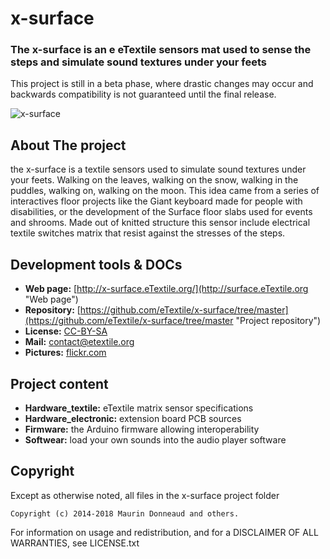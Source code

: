 # x-surface
### The x-surface is an e eTextile sensors mat used to sense the steps and simulate sound textures under your feets
This project is still in a beta phase, where drastic changes may occur and backwards compatibility is not guaranteed until the final release.

![x-surface](https://live.staticflickr.com/5722/30780469262_e84a58a8a9_z_d.jpg)

## About The project
the x-surface is a textile sensors used to simulate sound textures under your feets.
Walking on the leaves, walking on the snow, walking in the puddles, walking on, walking on the moon.
This idea came from a series of interactives floor projects like the Giant keyboard made for people with disabilities, or the development of the Surface floor slabs used for events and shrooms. Made out of knitted structure this sensor include electrical textile switches matrix that resist against the stresses of the steps.

## Development tools & DOCs
* **Web page:** [http://x-surface.eTextile.org/](http://surface.eTextile.org "Web page")
* **Repository:** [https://github.com/eTextile/x-surface/tree/master](https://github.com/eTextile/x-surface/tree/master "Project repository")
* **License:** [CC-BY-SA](https://github.com/eTextile/x-surface/tree/Blob/LICENSE "E256 Matrix license")
* **Mail:** [contact@etextile.org](mailto:contact@etextile.org "eMail")
* **Pictures:** [flickr.com](https://www.flickr.com/photos/maurin/albums/72157625358921639 "Share your pictures with us")

## Project content
* **Hardware_textile:** eTextile matrix sensor specifications
* **Hardware_electronic:** extension board PCB sources
* **Firmware:** the Arduino firmware allowing interoperability
* **Softwear:** load your own sounds into the audio player software

## Copyright
Except as otherwise noted, all files in the x-surface project folder

    Copyright (c) 2014-2018 Maurin Donneaud and others.

For information on usage and redistribution, and for a DISCLAIMER OF ALL
WARRANTIES, see LICENSE.txt
